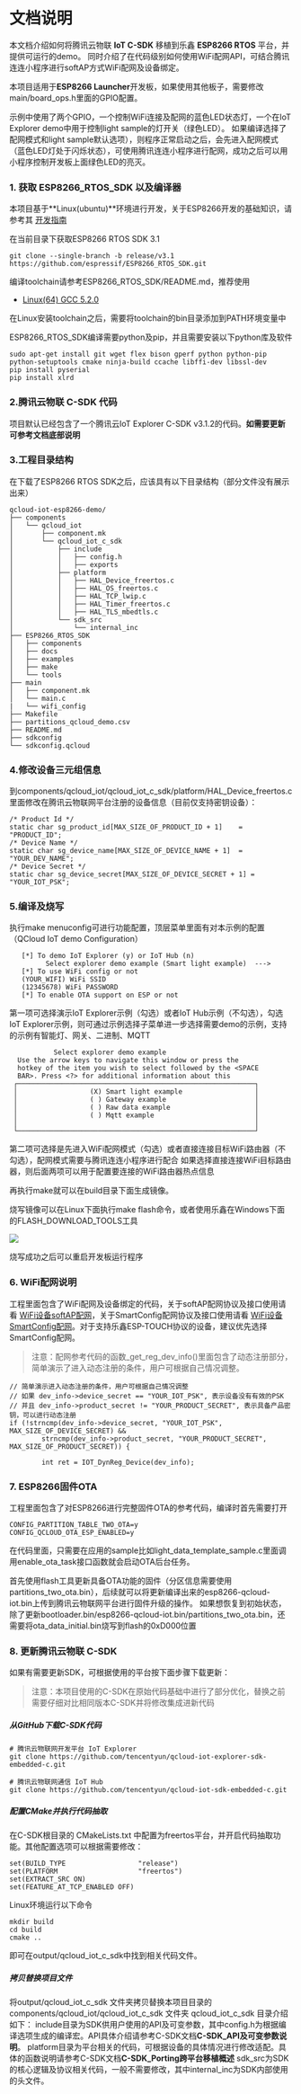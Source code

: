 # 文档说明
本文档介绍如何将腾讯云物联 **IoT C-SDK** 移植到乐鑫 **ESP8266 RTOS** 平台，并提供可运行的demo。
同时介绍了在代码级别如何使用WiFi配网API，可结合腾讯连连小程序进行softAP方式WiFi配网及设备绑定。

本项目适用于**ESP8266 Launcher**开发板，如果使用其他板子，需要修改main/board_ops.h里面的GPIO配置。

示例中使用了两个GPIO，一个控制WiFi连接及配网的蓝色LED状态灯，一个在IoT Explorer demo中用于控制light sample的灯开关（绿色LED）。
如果编译选择了配网模式和light sample默认选项），则程序正常启动之后，会先进入配网模式（蓝色LED灯处于闪烁状态），可使用腾讯连连小程序进行配网，成功之后可以用小程序控制开发板上面绿色LED的亮灭。

### 1. 获取 ESP8266_RTOS_SDK 以及编译器
本项目基于**Linux(ubuntu)**环境进行开发，关于ESP8266开发的基础知识，请参考其 [开发指南](https://docs.espressif.com/projects/esp-idf/zh_CN/latest/esp32/get-started/linux-setup.html)

在当前目录下获取ESP8266 RTOS SDK 3.1
```
git clone --single-branch -b release/v3.1 https://github.com/espressif/ESP8266_RTOS_SDK.git
```

编译toolchain请参考ESP8266_RTOS_SDK/README.md，推荐使用
* [Linux(64) GCC 5.2.0](https://dl.espressif.com/dl/xtensa-lx106-elf-linux64-1.22.0-92-g8facf4c-5.2.0.tar.gz)

在Linux安装toolchain之后，需要将toolchain的bin目录添加到PATH环境变量中

ESP8266_RTOS_SDK编译需要python及pip，并且需要安装以下python库及软件
```
sudo apt-get install git wget flex bison gperf python python-pip python-setuptools cmake ninja-build ccache libffi-dev libssl-dev
pip install pyserial
pip install xlrd
```

### 2.腾讯云物联 C-SDK 代码
项目默认已经包含了一个腾讯云IoT Explorer C-SDK v3.1.2的代码。**如需要更新可参考文档底部说明**

### 3.工程目录结构
在下载了ESP8266 RTOS SDK之后，应该具有以下目录结构（部分文件没有展示出来）
```
qcloud-iot-esp8266-demo/
├── components
│   └── qcloud_iot
│       ├── component.mk
│       └── qcloud_iot_c_sdk
│           ├── include
│           │   ├── config.h
│           │   ├── exports
│           ├── platform
│           │   ├── HAL_Device_freertos.c
│           │   ├── HAL_OS_freertos.c
│           │   ├── HAL_TCP_lwip.c
│           │   ├── HAL_Timer_freertos.c
│           │   ├── HAL_TLS_mbedtls.c
│           └── sdk_src
│               └── internal_inc
├── ESP8266_RTOS_SDK
│   ├── components
│   ├── docs
│   ├── examples
│   ├── make
│   └── tools
├── main
│   ├── component.mk
│   └── main.c
|   └── wifi_config
├── Makefile
├── partitions_qcloud_demo.csv
├── README.md
├── sdkconfig
└── sdkconfig.qcloud
```

### 4.修改设备三元组信息
到components/qcloud_iot/qcloud_iot_c_sdk/platform/HAL_Device_freertos.c里面修改在腾讯云物联网平台注册的设备信息（目前仅支持密钥设备）：

```
/* Product Id */
static char sg_product_id[MAX_SIZE_OF_PRODUCT_ID + 1]    = "PRODUCT_ID";
/* Device Name */
static char sg_device_name[MAX_SIZE_OF_DEVICE_NAME + 1]  = "YOUR_DEV_NAME";
/* Device Secret */
static char sg_device_secret[MAX_SIZE_OF_DEVICE_SECRET + 1] = "YOUR_IOT_PSK";
```

### 5.编译及烧写
执行make menuconfig可进行功能配置，顶层菜单里面有对本示例的配置（QCloud IoT demo Configuration）
```
   [*] To demo IoT Explorer (y) or IoT Hub (n)                      
         Select explorer demo example (Smart light example)  --->  
   [*] To use WiFi config or not                                  
   (YOUR_WIFI) WiFi SSID                                          
   (12345678) WiFi PASSWORD                                       
   [*] To enable OTA support on ESP or not   
```

第一项可选择演示IoT Explorer示例（勾选）或者IoT Hub示例（不勾选），勾选IoT Explorer示例，则可通过示例选择子菜单进一步选择需要demo的示例，支持的示例有智能灯、网关、二进制、MQTT

```
		   Select explorer demo example 
  Use the arrow keys to navigate this window or press the      
  hotkey of the item you wish to select followed by the <SPACE 
  BAR>. Press <?> for additional information about this        
 ┌───────────────────────────────────────────────────────────┐ 
 │                  (X) Smart light example                  │ 
 │                  ( ) Gateway example                      │ 
 │                  ( ) Raw data example                     │ 
 │                  ( ) Mqtt example                         │ 
 │                                                           │ 
 └───────────────────────────────────────────────────────────┘ 
```

第二项可选择是先进入WiFi配网模式（勾选）或者直接连接目标WiFi路由器（不勾选），配网模式需要与腾讯连连小程序进行配合
如果选择直接连接WiFi目标路由器，则后面两项可以用于配置要连接的WiFi路由器热点信息

再执行make就可以在build目录下面生成镜像。

烧写镜像可以在Linux下面执行make flash命令，或者使用乐鑫在Windows下面的FLASH_DOWNLOAD_TOOLS工具

![](https://main.qcloudimg.com/raw/1aa4edc684b35208ff78fc0266c5f1c2.png)

烧写成功之后可以重启开发板运行程序

### 6. WiFi配网说明
工程里面包含了WiFi配网及设备绑定的代码，关于softAP配网协议及接口使用请看 [WiFi设备softAP配网](https://github.com/tencentyun/qcloud-iot-esp-wifi/blob/master/docs/WiFi%E8%AE%BE%E5%A4%87softAP%E9%85%8D%E7%BD%91v2.0.md)，关于SmartConfig配网协议及接口使用请看 [WiFi设备SmartConfig配网](https://github.com/tencentyun/qcloud-iot-esp-wifi/blob/master/docs/WiFi%E8%AE%BE%E5%A4%87SmartConfig%E9%85%8D%E7%BD%91.md)。对于支持乐鑫ESP-TOUCH协议的设备，建议优先选择SmartConfig配网。

>注意：配网参考代码的函数_get_reg_dev_info()里面包含了动态注册部分，简单演示了进入动态注册的条件，用户可根据自己情况调整。
```
// 简单演示进入动态注册的条件，用户可根据自己情况调整
// 如果 dev_info->device_secret == "YOUR_IOT_PSK", 表示设备没有有效的PSK
// 并且 dev_info->product_secret != "YOUR_PRODUCT_SECRET", 表示具备产品密钥，可以进行动态注册
if (!strncmp(dev_info->device_secret, "YOUR_IOT_PSK", MAX_SIZE_OF_DEVICE_SECRET) &&
        strncmp(dev_info->product_secret, "YOUR_PRODUCT_SECRET", MAX_SIZE_OF_PRODUCT_SECRET)) {

        int ret = IOT_DynReg_Device(dev_info);
```

### 7. ESP8266固件OTA
工程里面包含了对ESP8266进行完整固件OTA的参考代码，编译时首先需要打开
```
CONFIG_PARTITION_TABLE_TWO_OTA=y
CONFIG_QCLOUD_OTA_ESP_ENABLED=y
```
在代码里面，只需要在应用的sample比如light_data_template_sample.c里面调用enable_ota_task接口函数就会启动OTA后台任务。

首先使用flash工具更新具备OTA功能的固件（分区信息需要使用partitions_two_ota.bin），后续就可以将更新编译出来的esp8266-qcloud-iot.bin上传到腾讯云物联网平台进行固件升级的操作。
如果想恢复到初始状态，除了更新bootloader.bin/esp8266-qcloud-iot.bin/partitions_two_ota.bin，还需要将ota_data_initial.bin烧写到flash的0xD000位置


### 8. 更新腾讯云物联 C-SDK
如果有需要更新SDK，可根据使用的平台按下面步骤下载更新：
>注意：本项目使用的C-SDK在原始代码基础中进行了部分优化，替换之前需要仔细对比相同版本C-SDK并将修改集成进新代码

##### 从GitHub下载C-SDK代码
```
# 腾讯云物联网开发平台 IoT Explorer
git clone https://github.com/tencentyun/qcloud-iot-explorer-sdk-embedded-c.git

# 腾讯云物联网通信 IoT Hub
git clone https://github.com/tencentyun/qcloud-iot-sdk-embedded-c.git
```
##### 配置CMake并执行代码抽取
在C-SDK根目录的 CMakeLists.txt 中配置为freertos平台，并开启代码抽取功能。其他配置选项可以根据需要修改：
```
set(BUILD_TYPE                  "release")
set(PLATFORM 	                "freertos")
set(EXTRACT_SRC ON)
set(FEATURE_AT_TCP_ENABLED OFF)
```
Linux环境运行以下命令
```
mkdir build
cd build
cmake ..
```
即可在output/qcloud_iot_c_sdk中找到相关代码文件。

##### 拷贝替换项目文件
将output/qcloud_iot_c_sdk 文件夹拷贝替换本项目目录的components/qcloud_iot/qcloud_iot_c_sdk 文件夹
qcloud_iot_c_sdk 目录介绍如下：
include目录为SDK供用户使用的API及可变参数，其中config.h为根据编译选项生成的编译宏。API具体介绍请参考C-SDK文档**C-SDK_API及可变参数说明**。
platform目录为平台相关的代码，可根据设备的具体情况进行修改适配。具体的函数说明请参考C-SDK文档**C-SDK_Porting跨平台移植概述**
sdk_src为SDK的核心逻辑及协议相关代码，一般不需要修改，其中internal_inc为SDK内部使用的头文件。


